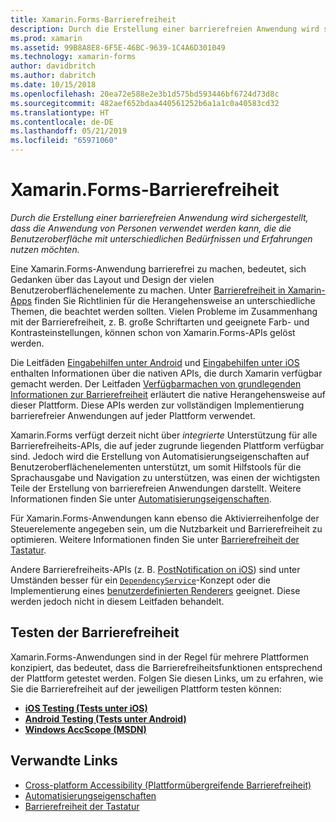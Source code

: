 ```yaml
---
title: Xamarin.Forms-Barrierefreiheit
description: Durch die Erstellung einer barrierefreien Anwendung wird sichergestellt, dass die Anwendung von Personen verwendet werden kann, die die Benutzeroberfläche mit unterschiedlichen Bedürfnissen und Erfahrungen nutzen möchten.
ms.prod: xamarin
ms.assetid: 99B8A8E8-6F5E-46BC-9639-1C4A6D301049
ms.technology: xamarin-forms
author: davidbritch
ms.author: dabritch
ms.date: 10/15/2018
ms.openlocfilehash: 20ea72e588e2e3b1d575bd593446bf6724d73d8c
ms.sourcegitcommit: 482aef652bdaa440561252b6a1a1c0a40583cd32
ms.translationtype: HT
ms.contentlocale: de-DE
ms.lasthandoff: 05/21/2019
ms.locfileid: "65971060"
---
```

# <a name="xamarinforms-accessibility"></a>Xamarin.Forms-Barrierefreiheit

_Durch die Erstellung einer barrierefreien Anwendung wird sichergestellt, dass die Anwendung von Personen verwendet werden kann, die die Benutzeroberfläche mit unterschiedlichen Bedürfnissen und Erfahrungen nutzen möchten._

Eine Xamarin.Forms-Anwendung barrierefrei zu machen, bedeutet, sich Gedanken über das Layout und Design der vielen Benutzeroberflächenelemente zu machen. Unter [Barrierefreiheit in Xamarin-Apps](~/cross-platform/app-fundamentals/accessibility.md) finden Sie Richtlinien für die Herangehensweise an unterschiedliche Themen, die beachtet werden sollten. Vielen Probleme im Zusammenhang mit der Barrierefreiheit, z. B. große Schriftarten und geeignete Farb- und Kontrasteinstellungen, können schon von Xamarin.Forms-APIs gelöst werden.

Die Leitfäden [Eingabehilfen unter Android](~/android/app-fundamentals/accessibility.md) und [Eingabehilfen unter iOS](~/ios/app-fundamentals/accessibility.md) enthalten Informationen über die nativen APIs, die durch Xamarin verfügbar gemacht werden. Der Leitfaden [Verfügbarmachen von grundlegenden Informationen zur Barrierefreiheit](https://msdn.microsoft.com/windows/uwp/accessibility/basic-accessibility-information) erläutert die native Herangehensweise auf dieser Plattform. Diese APIs werden zur vollständigen Implementierung barrierefreier Anwendungen auf jeder Plattform verwendet.

Xamarin.Forms verfügt derzeit nicht über *integrierte* Unterstützung für alle Barrierefreiheits-APIs, die auf jeder zugrunde liegenden Plattform verfügbar sind. Jedoch wird die Erstellung von Automatisierungseigenschaften auf Benutzeroberflächenelementen unterstützt, um somit Hilfstools für die Sprachausgabe und Navigation zu unterstützen, was einen der wichtigsten Teile der Erstellung von barrierefreien Anwendungen darstellt. Weitere Informationen finden Sie unter [Automatisierungseigenschaften](~/xamarin-forms/app-fundamentals/accessibility/automation-properties.md).

Für Xamarin.Forms-Anwendungen kann ebenso die Aktivierreihenfolge der Steuerelemente angegeben sein, um die Nutzbarkeit und Barrierefreiheit zu optimieren. Weitere Informationen finden Sie unter [Barrierefreiheit der Tastatur](~/xamarin-forms/app-fundamentals/accessibility/keyboard.md).

Andere Barrierefreiheits-APIs (z. B. [PostNotification on iOS](~/ios/app-fundamentals/accessibility.md)) sind unter Umständen besser für ein [`DependencyService`](~/xamarin-forms/app-fundamentals/dependency-service/index.md)-Konzept oder die Implementierung eines [benutzerdefinierten Renderers](~/xamarin-forms/app-fundamentals/custom-renderer/index.md) geeignet. Diese werden jedoch nicht in diesem Leitfaden behandelt.

## <a name="testing-accessibility"></a>Testen der Barrierefreiheit

Xamarin.Forms-Anwendungen sind in der Regel für mehrere Plattformen konzipiert, das bedeutet, dass die Barrierefreiheitsfunktionen entsprechend der Plattform getestet werden. Folgen Sie diesen Links, um zu erfahren, wie Sie die Barrierefreiheit auf der jeweiligen Plattform testen können:

- [**iOS Testing (Tests unter iOS)**](~/ios/app-fundamentals/accessibility.md)
- [**Android Testing (Tests unter Android)**](~/android/app-fundamentals/accessibility.md)
- [**Windows AccScope (MSDN)**](https://msdn.microsoft.com/library/windows/desktop/dn433239)

## <a name="related-links"></a>Verwandte Links

- [Cross-platform Accessibility (Plattformübergreifende Barrierefreiheit)](~/cross-platform/app-fundamentals/accessibility.md)
- [Automatisierungseigenschaften](~/xamarin-forms/app-fundamentals/accessibility/automation-properties.md)
- [Barrierefreiheit der Tastatur](~/xamarin-forms/app-fundamentals/accessibility/keyboard.md)
